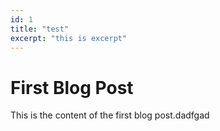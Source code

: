 ```yaml
---
id: 1
title: "test"
excerpt: "this is excerpt"
---
```


# First Blog Post

This is the content of the first blog post.dadfgad  